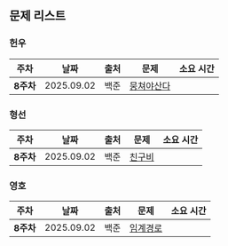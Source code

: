 ## 문제 리스트

<h3>헌우</h3>

|주차|날짜|출처|문제|소요 시간|
|--|--|--|--|--|
|**8주차** |2025.09.02|백준|[뭉쳐야산다](https://www.acmicpc.net/problem/28277)|



<h3>형선</h3>

|주차|날짜|출처|문제|소요 시간|
|--|--|--|--|--|
|**8주차** |2025.09.02|백준|[친구비](https://www.acmicpc.net/problem/16562)|


<h3>영호</h3>

|주차|날짜|출처|문제|소요 시간|
|--|--|--|--|--|
|**8주차** |2025.09.02|백준|[임계경로](https://www.acmicpc.net/problem/1948)|
